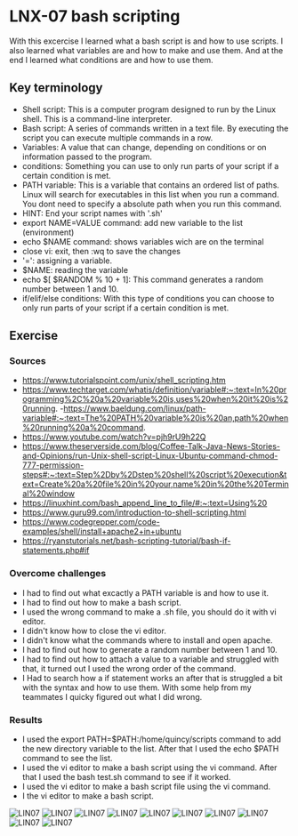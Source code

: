 # LNX-07 bash scripting 
With this excercise I learned what a bash script is and how to use scripts. I also learned what variables are and how to make and use them. And at the end I learned what conditions are and how to use them.

## Key terminology
- Shell script: This is a computer program designed to run by the Linux shell. This is a command-line interpreter.
- Bash script: A series of commands written in a text file. By executing the script you can execute multiple commands in a row.
- Variables: A value that can change, depending on conditions or on information passed to the program.
- conditions: Something you can use to only run parts of your script if a certain condition is met. 
- PATH variable: This is a variable that contains an ordered list of paths. Linux will search for executables in this list when you run a command. You dont need to specify a absolute path when you run this command. 
- HINT: End your script names with '.sh'
- export NAME=VALUE command: add new variable to the list (environment)
- echo $NAME command: shows variables wich are on the terminal
- close vi: exit, then :wq to save the changes
- '=': assigning a variable.
- $NAME: reading the variable
- echo $[ $RANDOM % 10 + 1]: This command generates a random number between 1 and 10.
- if/elif/else conditions: With this type of conditions you can choose to only run parts of your script if a certain condition is met.   
 
## Exercise
### Sources
- https://www.tutorialspoint.com/unix/shell_scripting.htm
- https://www.techtarget.com/whatis/definition/variable#:~:text=In%20programming%2C%20a%20variable%20is,uses%20when%20it%20is%20running.
-https://www.baeldung.com/linux/path-variable#:~:text=The%20PATH%20variable%20is%20an,path%20when%20running%20a%20command. 
- https://www.youtube.com/watch?v=pjh9rU9h22Q 
- https://www.theserverside.com/blog/Coffee-Talk-Java-News-Stories-and-Opinions/run-Unix-shell-script-Linux-Ubuntu-command-chmod-777-permission-steps#:~:text=Step%2Dby%2Dstep%20shell%20script%20execution&text=Create%20a%20file%20in%20your,name%20in%20the%20Terminal%20window 
- https://linuxhint.com/bash_append_line_to_file/#:~:text=Using%20  
- https://www.guru99.com/introduction-to-shell-scripting.html 
- https://www.codegrepper.com/code-examples/shell/install+apache2+in+ubuntu 
- https://ryanstutorials.net/bash-scripting-tutorial/bash-if-statements.php#if 

### Overcome challenges
- I had to find out what excactly a PATH variable is and how to use it. 
- I had to find out how to make a bash script.
- I used the wrong command to make a .sh file, you should do it with vi editor.
- I didn't know how to close the vi editor.
- I didn't know what the commands where to install and open apache.
- I had to find out how to generate a random number between 1 and 10.
- I had to find out how to attach a value to a variable and struggled with that, it turned out I used the wrong order of the command.
- I Had to search how a if statement works an after that is struggled a bit with the syntax and how to use them. With some help from my teammates I quicky figured out what I did wrong.

### Results
- I used the export PATH=$PATH:/home/quincy/scripts command to add the new directory variable to the list. After that I used the echo $PATH command to see the list.
- I used the vi editor to make a bash script using the vi command. After that I used the bash test.sh command to see if it worked.
- I used the vi editor to make a bash script file using the vi command.
- I the vi editor to make a bash script.

![LIN07](../00_includes/LIN07-1.png)
![LIN07](../00_includes/LIN07-2.png)
![LIN07](../00_includes/LIN07-3.png)
![LIN07](../00_includes/LIN07-4.png) 
![LIN07](../00_includes/LIN07-5.png)
![LIN07](../00_includes/LIN07-6.png)
![LIN07](../00_includes/LIN07-7.png)
![LIN07](../00_includes/LIN07-8.png) 
![LIN07](../00_includes/LIN07-9.png)
![LIN07](../00_includes/LIN07-10.png)
 